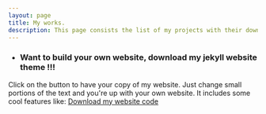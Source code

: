 ```yaml
---
layout: page
title: My works.
description: This page consists the list of my projects with their download links.
---
```

- ### Want to build your own website, download my jekyll website theme !!!
Click on the button to have your copy of my website. Just change small portions of the text and you're up with your own website. It includes some cool features like:
<a class="btn btn-default" href="https://github.com/tyagi-iiitv/tyagi-iiitv.github.io/archive/master.zip">Download my website code</a>

